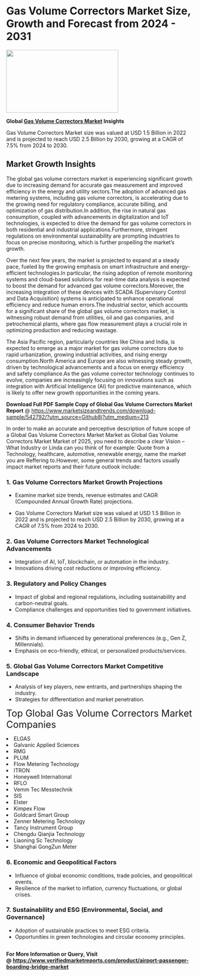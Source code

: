 <H1>Gas Volume Correctors Market Size, Growth and Forecast from 2024 - 2031</H1><img class="aligncenter size-medium wp-image-584254" src="https://thirdeyenews.in/wp-content/uploads/2024/09/Global-Market-Research-300x168.jpeg" alt="" width="300" height="168" /><p><strong>Global&nbsp;<a href="https://www.marketsizeandtrends.com/download-sample/542792/?utm_source=Github8j?utm_medium=213">Gas Volume Correctors Market</a> Insights</strong></p><p>Gas Volume Correctors Market size was valued at USD 1.5 Billion in 2022 and is projected to reach USD 2.5 Billion by 2030, growing at a CAGR of 7.5% from 2024 to 2030.</p><p><h2>Market Growth Insights</h2> <p>The global gas volume correctors market is experiencing significant growth due to increasing demand for accurate gas measurement and improved efficiency in the energy and utility sectors.The adoption of advanced gas metering systems, including gas volume correctors, is accelerating due to the growing need for regulatory compliance, accurate billing, and optimization of gas distribution.In addition, the rise in natural gas consumption, coupled with advancements in digitalization and IoT technologies, is expected to drive the demand for gas volume correctors in both residential and industrial applications.Furthermore, stringent regulations on environmental sustainability are prompting industries to focus on precise monitoring, which is further propelling the market’s growth.</p> <p>Over the next few years, the market is projected to expand at a steady pace, fueled by the growing emphasis on smart infrastructure and energy-efficient technologies.In particular, the rising adoption of remote monitoring systems and cloud-based solutions for real-time data analysis is expected to boost the demand for advanced gas volume correctors.Moreover, the increasing integration of these devices with SCADA (Supervisory Control and Data Acquisition) systems is anticipated to enhance operational efficiency and reduce human errors.The industrial sector, which accounts for a significant share of the global gas volume correctors market, is witnessing robust demand from utilities, oil and gas companies, and petrochemical plants, where gas flow measurement plays a crucial role in optimizing production and reducing wastage.</p> <p>The Asia Pacific region, particularly countries like China and India, is expected to emerge as a major market for gas volume correctors due to rapid urbanization, growing industrial activities, and rising energy consumption.North America and Europe are also witnessing steady growth, driven by technological advancements and a focus on energy efficiency and safety compliance.As the gas volume corrector technology continues to evolve, companies are increasingly focusing on innovations such as integration with Artificial Intelligence (AI) for predictive maintenance, which is likely to offer new growth opportunities in the coming years.</p> <p><span class=""><strong>Download Full PDF Sample Copy of Global Gas Volume Correctors Market Report</strong> @ <a href="https://www.marketsizeandtrends.com/download-sample/542792/?utm_source=Github8j?utm_medium=213" target="_blank">https://www.marketsizeandtrends.com/download-sample/542792/?utm_source=Github8j?utm_medium=213</a></span></p><p>In order to make an accurate and perceptive description of future scope of a Global&nbsp;Gas Volume Correctors Market Market as Global&nbsp;Gas Volume Correctors Market Market of 2025, you need to describe a clear Vision &ndash; What Industry or Linda can you think of for example: Quote from a Technology, healthcare, automotive, renewable energy, name the market you are Reffering to.However, some general trends and factors usually impact market reports and their future outlook include:</p><h3>1.&nbsp;<strong>Gas Volume Correctors Market Growth Projections</strong></h3><ul><li>Examine market size trends, revenue estimates and CAGR (Compounded Annual Growth Rate) projections.</li><li><p>Gas Volume Correctors Market size was valued at USD 1.5 Billion in 2022 and is projected to reach USD 2.5 Billion by 2030, growing at a CAGR of 7.5% from 2024 to 2030.</p></li></ul><h3>2.&nbsp;<strong>Gas Volume Correctors Market Technological Advancements</strong></h3><ul><li>Integration of AI, IoT, blockchain, or automation in the industry.</li><li>Innovations driving cost reductions or improving efficiency.</li></ul><h3>3.&nbsp;<strong>Regulatory and Policy Changes</strong></h3><ul><li>Impact of global and regional regulations, including sustainability and carbon-neutral goals.</li><li>Compliance challenges and opportunities tied to government initiatives.</li></ul><h3>4.&nbsp;<strong>Consumer Behavior Trends</strong></h3><ul><li>Shifts in demand influenced by generational preferences (e.g., Gen Z, Millennials).</li><li>Emphasis on eco-friendly, ethical, or personalized products/services.</li></ul><h3>5.&nbsp;<strong>Global Gas Volume Correctors Market Competitive Landscape</strong></h3><ul><li>Analysis of key players, new entrants, and partnerships shaping the industry.</li><li>Strategies for differentiation and market penetration.</li></ul><p data-pm-slice="1 1 []"><span style="color: inherit; font-family: inherit; font-size: 25px;">Top Global Gas Volume Correctors Market Companies</span></p><div class="" data-test-id=""><p><li>ELGAS</li><li> Galvanic Applied Sciences</li><li> RMG</li><li> PLUM</li><li> Flow Metering Technology</li><li> ITRON</li><li> Honeywell International</li><li> RFLO</li><li> Vemm Tec Messtechnik</li><li> SIS</li><li> EIster</li><li> Kimpex Flow</li><li> Goldcard Smart Group</li><li> Zenner Metering Technology</li><li> Tancy Instrument Group</li><li> Chengdu Qianjia Technology</li><li> Liaoning Sc Technology</li><li> Shanghai GongZun Meter</li></p></div><h3>6.&nbsp;<strong>Economic and Geopolitical Factors</strong></h3><ul><li>Influence of global economic conditions, trade policies, and geopolitical events.</li><li>Resilience of the market to inflation, currency fluctuations, or global crises.</li></ul><h3>7.&nbsp;<strong>Sustainability and ESG (Environmental, Social, and Governance)</strong></h3><ul><li>Adoption of sustainable practices to meet ESG criteria.</li><li>Opportunities in green technologies and circular economy principles.</li></ul><h2><strong style="font-size: 14px;">For More Information or Query, Visit @&nbsp;</strong><a style="background-color: #ffffff; font-size: 14px;" href="https://www.marketsizeandtrends.com/report/gas-volume-correctors-market/" target="_blank">https://www.verifiedmarketreports.com/product/airport-passenger-boarding-bridge-market</a></h2>